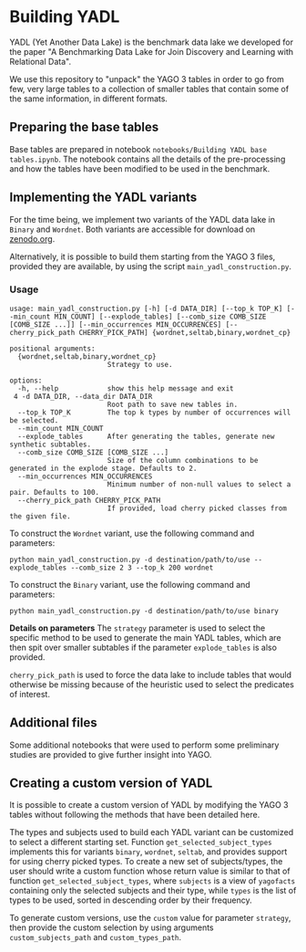 # Building YADL

YADL (Yet Another Data Lake) is the benchmark data lake we developed for the paper "A Benchmarking Data Lake for Join Discovery and
Learning with Relational Data". 

We use this repository to "unpack" the YAGO 3 tables in order to go from few, very large tables to a collection of smaller
tables that contain some of the same information, in different formats. 

## Preparing the base tables
Base tables are prepared in notebook `notebooks/Building YADL base tables.ipynb`. The notebook contains all the details
of the pre-processing and how the tables have been modified to be used in the benchmark. 

## Implementing the YADL variants
For the time being, we implement two variants of the YADL data lake in `Binary` and `Wordnet`. Both variants are accessible for download
on [zenodo.org](https://zenodo.org/record/8015298). 

Alternatively, it is possible to build them starting from the YAGO 3 files, provided they are available, by using the script
`main_yadl_construction.py`.

### Usage
```
usage: main_yadl_construction.py [-h] [-d DATA_DIR] [--top_k TOP_K] [--min_count MIN_COUNT] [--explode_tables] [--comb_size COMB_SIZE [COMB_SIZE ...]] [--min_occurrences MIN_OCCURRENCES] [--cherry_pick_path CHERRY_PICK_PATH] {wordnet,seltab,binary,wordnet_cp}

positional arguments:
  {wordnet,seltab,binary,wordnet_cp}
                        Strategy to use.

options:
  -h, --help            show this help message and exit
 4 -d DATA_DIR, --data_dir DATA_DIR
                        Root path to save new tables in.
  --top_k TOP_K         The top k types by number of occurrences will be selected.
  --min_count MIN_COUNT
  --explode_tables      After generating the tables, generate new synthetic subtables.
  --comb_size COMB_SIZE [COMB_SIZE ...]
                        Size of the column combinations to be generated in the explode stage. Defaults to 2.
  --min_occurrences MIN_OCCURRENCES
                        Minimum number of non-null values to select a pair. Defaults to 100.
  --cherry_pick_path CHERRY_PICK_PATH
                        If provided, load cherry picked classes from the given file.
```


To construct the `Wordnet` variant, use the following command and parameters:
```
python main_yadl_construction.py -d destination/path/to/use --explode_tables --comb_size 2 3 --top_k 200 wordnet
```

To construct the `Binary` variant, use the following command and parameters:
```
python main_yadl_construction.py -d destination/path/to/use binary
```

**Details on parameters**
The `strategy` parameter is used to select the specific method to be used to generate the main YADL tables, which are 
then spit over smaller subtables if the parameter `explode_tables` is also provided. 

`cherry_pick_path` is used to force the data lake to include tables that would otherwise be missing because of the 
heuristic used to select the predicates of interest.

## Additional files
Some additional notebooks that were used to perform some preliminary studies are provided to give 
further insight into YAGO. 

## Creating a custom version of YADL
It is possible to create a custom version of YADL by modifying the YAGO 3 tables without following the methods that have
been detailed here. 

The types and subjects used to build each YADL variant can be customized to select a different starting set. Function
`get_selected_subject_types` implements this for variants `binary`, `wordnet`, `seltab`, and provides support for using 
cherry picked types. To create a new set of subjects/types, the user should write a custom function whose return value
is similar to that of function `get_selected_subject_types`, where `subjects` is a view of `yagofacts` containing only 
the selected subjects and their type, while `types` is the list of types to be used, sorted in descending order by their
frequency. 

To generate custom versions, use the `custom` value for parameter `strategy`, then provide the custom selection by using
arguments `custom_subjects_path` and `custom_types_path`. 